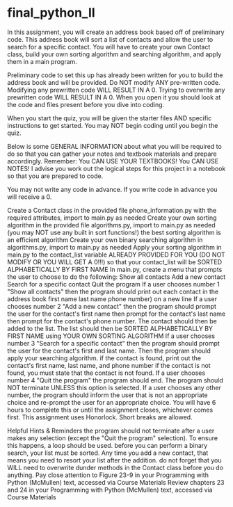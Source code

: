 # final_python_II

In this assignment, you will create an address book based off of preliminary code. This address book will sort a list of contacts and allow the user to search for a specific contact. You will have to create your own Contact class, build your own sorting algorithm and searching algorithm, and apply them in a main program.

Preliminary code to set this up has already been written for you to build the address book and will be provided. Do NOT modify ANY pre-written code. Modifying any prewritten code WILL RESULT IN A 0. Trying to overwrite any prewritten code WILL RESULT IN A 0. When you open it you should look at the code and files present before you dive into coding.

When you start the quiz, you will be given the starter files AND specific instructions to get started.
You may NOT begin coding until you begin the quiz.

Below is some GENERAL INFORMATION about what you will be required to do so that you can gather your notes and textbook materials and prepare accordingly. Remember: You CAN USE YOUR TEXTBOOKS! You CAN USE NOTES! I advise you work out the logical steps for this project in a notebook so that you are prepared to code.

You may not write any code in advance. If you write code in advance you will receive a 0.

Create a Contact class in the provided file phone_information.py with the required attributes, import to main.py as needed
Create your own sorting algorithm in the provided file algorithms.py, import to main.py as needed (you may NOT use any built in sort functions!)
the best sorting algorithm is an efficient algorithm
Create your own binary searching algorithm in algorithms.py, import to main.py as needed
Apply your sorting algorithm in main.py to the contact_list variable ALREADY PROVIDED FOR YOU (DO NOT MODIFY OR YOU WILL GET A 0!!!) so that your contact_list will be SORTED ALPHABETICALLY BY FIRST NAME
In main.py, create a menu that prompts the user to choose to do the following:
Show all contacts
Add a new contact
Search for a specific contact
Quit the program
If a user chooses number 1 "Show all contacts" then the program should print out each contact in the address book first name last name phone number) on a new line
If a user chooses number 2 "Add a new contact" then the program should prompt the user for the contact's first name then prompt for the contact's last name then prompt for the contact's phone number. The contact should then be added to the list. The list should then be SORTED ALPHABETICALLY BY FIRST NAME using YOUR OWN SORTING ALGORITHM
If a user chooses number 3 "Search for a specific contact" then the program should prompt the user for the contact's first and last name. Then the program should apply your searching algorithm.
if the contact is found, print out the contact's first name, last name, and phone number
if the contact is not found, you must state that the contact is not found.
If a user chooses number 4 "Quit the program" the program should end. The program should NOT terminate UNLESS this option is selected.
If a user chooses any other number, the program should inform the user that is not an appropriate choice and re-prompt the user for an appropriate choice.
You will have 6 hours to complete this or until the assignment closes, whichever comes first. This assignment uses Honorlock. Short breaks are allowed.

Helpful Hints & Reminders
the program should not terminate after a user makes any selection (except the "Quit the program" selection). To ensure this happens, a loop should be used.
before you can perform a binary search, your list must be sorted. Any time you add a new contact, that means you need to resort your list after the addition.
do not forget that you WILL need to overwrite dunder methods in the Contact class before you do anything. Pay close attention to Figure 23-9 in your Programming with Python (McMullen) text, accessed via Course Materials
Review chapters 23 and 24 in your Programming with Python (McMullen) text, accessed via Course Materials
